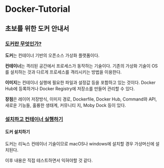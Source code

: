 # Docker-Tutorial

## 초보를 위한 도커 안내서

### [도커란 무엇인가?](https://subicura.com/2017/01/19/docker-guide-for-beginners-1.html)

**도커**는 컨테이너 기반의 오픈소스 가상화 플랫폼이다.

**컨테이너**는 격리된 공간에서 프로세스가 동작하는 기술이다. 기존의 가상화 기술이 OS를 설치하는 것과 다르게 프로세스를 격리시키는 방법을 이용한다.

**이미지**는 컨테이너 실행에 필요한 파일과 설정값 등을 포함하고 있는 것이다. Docker Hub에 등록하거나 Docker Registry에 저장소를 만들어 관리할 수 있다.

**장점**은 레이어 저장방식, 이미지 경로, Dockerfile, Docker Hub, Command와 API, 새로운 기능들, 훌륭한 생태계, 커뮤니티 지, Moby Dock 등이 있다.

### [설치하고 컨테이너 실행하기](https://subicura.com/2017/01/19/docker-guide-for-beginners-2.html)

#### 도커 설치하기

도커는 리눅스 컨테이너 기술이므로 macOS나 windows에 설치할 경우 가상머신에 설치된다.

이후 내용은 직접 테스트하면서 익혀야할 것 같다.